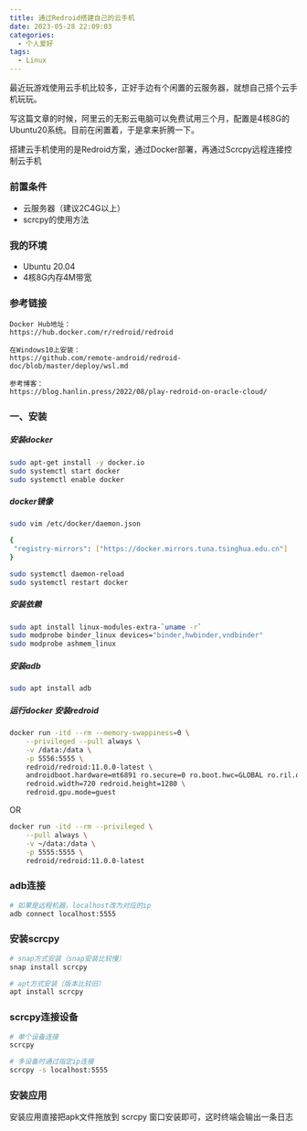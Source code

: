 ```yaml
---
title: 通过Redroid搭建自己的云手机
date: 2023-05-28 22:09:03
categories:
  - 个人爱好
tags: 
  - Linux
---
```


最近玩游戏使用云手机比较多，正好手边有个闲置的云服务器，就想自己搭个云手机玩玩。

写这篇文章的时候，阿里云的无影云电脑可以免费试用三个月，配置是4核8G的Ubuntu20系统。目前在闲置着，于是拿来折腾一下。

搭建云手机使用的是Redroid方案，通过Docker部署，再通过Scrcpy远程连接控制云手机

### 前置条件
* 云服务器（建议2C4G以上）
* scrcpy的使用方法

### 我的环境
* Ubuntu 20.04
* 4核8G内存4M带宽

### 参考链接
``` text
Docker Hub地址：
https://hub.docker.com/r/redroid/redroid

在Windows10上安装：
https://github.com/remote-android/redroid-doc/blob/master/deploy/wsl.md

参考博客：
https://blog.hanlin.press/2022/08/play-redroid-on-oracle-cloud/
```

<!-- more -->

### 一、安装

##### 安装docker

``` bash
sudo apt-get install -y docker.io
sudo systemctl start docker
sudo systemctl enable docker
```

##### docker镜像
``` bash
sudo vim /etc/docker/daemon.json

{
 "registry-mirrors": ["https://docker.mirrors.tuna.tsinghua.edu.cn"]
}

sudo systemctl daemon-reload
sudo systemctl restart docker
```

##### 安装依赖

``` bash
sudo apt install linux-modules-extra-`uname -r`
sudo modprobe binder_linux devices="binder,hwbinder,vndbinder"
sudo modprobe ashmem_linux
```

##### 安装adb

``` bash
sudo apt install adb
```

##### 运行docker 安装redroid
``` bash
docker run -itd --rm --memory-swappiness=0 \
    --privileged --pull always \
    -v /data:/data \
    -p 5556:5555 \
    redroid/redroid:11.0.0-latest \
    androidboot.hardware=mt6891 ro.secure=0 ro.boot.hwc=GLOBAL ro.ril.oem.imei=861503068361145 ro.ril.oem.imei1=861503068361145 ro.ril.oem.imei2=861503068361148 ro.ril.miui.imei0=861503068361148 ro.product.manufacturer=Xiaomi ro.build.product=chopin \
    redroid.width=720 redroid.height=1280 \
    redroid.gpu.mode=guest
```

OR

``` bash
docker run -itd --rm --privileged \
    --pull always \
    -v ~/data:/data \
    -p 5555:5555 \
    redroid/redroid:11.0.0-latest
```

### adb连接
``` bash
# 如果是远程机器，localhost改为对应的ip
adb connect localhost:5555
```

### 安装scrcpy
``` bash
# snap方式安装（snap安装比较慢）
snap install scrcpy

# apt方式安装（版本比较旧）
apt install scrcpy
```

### scrcpy连接设备
``` bash
# 单个设备连接
scrcpy

# 多设备时通过指定ip连接
scrcpy -s localhost:5555
```

### 安装应用
安装应用直接把apk文件拖放到 scrcpy 窗口安装即可，这时终端会输出一条日志

